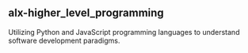 ## alx-higher_level_programming  
Utilizing Python and JavaScript programming languages to understand software development paradigms.
